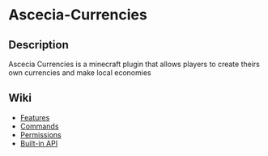 # Ascecia-Currencies
## Description

Ascecia Currencies is a minecraft plugin that allows players to create theirs own currencies and make local economies

## Wiki

- [Features](https://github.com/RGG200/Ascecia-Currencies/wiki/features.md)
- [Commands](https://github.com/RGG200/Ascecia-Currencies/wiki/commands.md)
- [Permissions](https://github.com/RGG200/Ascecia-Currencies/wiki/permissions.md)
- [Built-in API](https://github.com/RGG200/Ascecia-Currencies/wiki/api.md)

